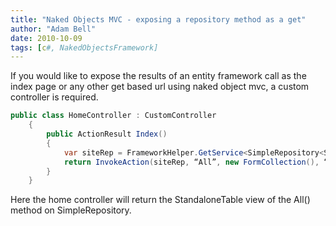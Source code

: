 ```yaml
---
title: "Naked Objects MVC - exposing a repository method as a get"
author: "Adam Bell"
date: 2010-10-09
tags: [c#, NakedObjectsFramework]
---
```

If you would like to expose the results of an entity framework call as the index page or any other get based url using naked object mvc, a custom controller is required.
<!--more-->
``` csharp
public class HomeController : CustomController
    {
        public ActionResult Index()
        {
            var siteRep = FrameworkHelper.GetService<SimpleRepository<Site>>();
            return InvokeAction(siteRep, “All”, new FormCollection(), “”, “StandaloneTable”);
        }
    }
```

Here the home controller will return the StandaloneTable view of the All() method on SimpleRepository<Site>.
